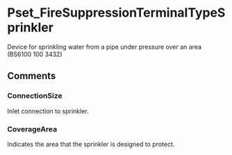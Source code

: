 # Pset_FireSuppressionTerminalTypeSprinkler

Device for sprinkling water from a pipe under pressure over an area (BS6100 100 3432)
<!-- end of short definition -->

## Comments

### ConnectionSize

Inlet connection to sprinkler.

### CoverageArea

Indicates the area that the sprinkler is designed to protect.

